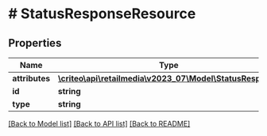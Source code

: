 # # StatusResponseResource

## Properties

Name | Type | Description | Notes
------------ | ------------- | ------------- | -------------
**attributes** | [**\criteo\api\retailmedia\v2023_07\Model\StatusResponse**](StatusResponse.md) |  | [optional]
**id** | **string** |  | [optional]
**type** | **string** |  | [optional]

[[Back to Model list]](../../README.md#models) [[Back to API list]](../../README.md#endpoints) [[Back to README]](../../README.md)
